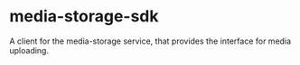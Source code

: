 # media-storage-sdk
A client for the media-storage service, that provides the interface for media uploading.


